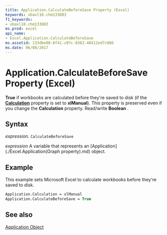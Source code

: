 ```yaml
---
title: Application.CalculateBeforeSave Property (Excel)
keywords: vbaxl10.chm133083
f1_keywords:
- vbaxl10.chm133083
ms.prod: excel
api_name:
- Excel.Application.CalculateBeforeSave
ms.assetid: 133dbe08-8f41-c07c-8362-48412ed7c086
ms.date: 06/08/2017
---
```



# Application.CalculateBeforeSave Property (Excel)

 **True** if workbooks are calculated before they're saved to disk (if the **[Calculation](Excel.Application.Calculation.md)** property is set to **xlManual**). This property is preserved even if you change the **Calculation** property. Read/write **Boolean** .


## Syntax

 _expression_. `CalculateBeforeSave`

 _expression_ A variable that represents an [Application](./Excel.Application(Graph property).md) object.


## Example

This example sets Microsoft Excel to calculate workbooks before they're saved to disk.


```vb
Application.Calculation = xlManual 
Application.CalculateBeforeSave = True
```


## See also


[Application Object](Excel.Application(object).md)

